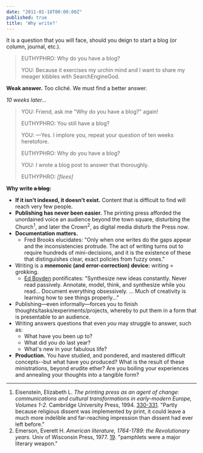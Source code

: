 ```yaml
---
date: "2011-01-18T00:00:00Z"
published: true
title: 'Why write?'
---
```


It is a question that you will face, should you deign to start a blog (or column, journal, etc.).

> EUTHYPHRO: Why do you have a blog?
>
> YOU: Because it exercises my urchin mind and I want to share my meager kibbles with SearchEngineGod.

**Weak answer.** Too cliché. We must find a better answer.

_10 weeks later..._

> YOU: Friend, ask me "Why do you have a blog?" again!
>
> EUTHYPHRO: You still have a blog?
>
> YOU: —Yes. I implore you, repeat your question of ten weeks heretofore.
>
> EUTHYPHRO: Why do you have a blog?
>
> YOU: I wrote a blog post to answer that thoroughly.
>
> EUTHYPHRO: *\[flees]*


**Why write ~~a blog~~:**

- <b>If it isn't indexed, it doesn't exist.</b> Content that is difficult to find will reach very few people.
- <b>Publishing has never been easier.</b> The printing press afforded the unordained voice an audience beyond the town square, disturbing the Church<sup>1</sup>, and later the Crown<sup>2</sup>, as digital media disturb the Press now.
- <b>Documentation matters.</b> 
    - Fred Brooks elucidates: "Only when one writes do the gaps appear and the inconsistencies protrude. The act of writing turns out to require hundreds of mini-decisions, and it is the existence of these that distinguishes clear, exact policies from fuzzy ones."
- Writing is a **mnemonic (and error-correction) device:** writing = grokking.
    - <a href="https://web.archive.org/web/20080903204101/http://www.technologyreview.com/blog/boyden/21925/">Ed Boyden</a> pontificates: "Synthesize new ideas constantly. Never read passively. Annotate, model, think, and synthesize while you read... Document everything obsessively. ... Much of creativity is learning how to see things properly..."
- Publishing—even informally—forces you to finish thoughts/tasks/experiments/projects, whereby to put them in a form that is presentable to an audience.
- Writing answers questions that even <i>you</i> may struggle to answer, such as: 
    - What have you been up to? 
    - What did you do last year? 
    - What's new in your fabulous life?
- <b>Production.</b> You have studied, and pondered, and mastered difficult concepts--but what have you produced? What is the result of these ministrations, beyond erudite ether? Are you boiling your experiences and annealing your thoughts into a tangible form?


---

1. Eisenstein, Elizabeth L. <i>The printing press as an agent of change: communications and cultural transformations in early-modern Europe, Volumes 1-2. </i>Cambridge University Press, 1994. <a href="http://books.google.com/books?id=5LR1SrkIrocC&amp;lpg=PP1&amp;ots=tBKT75VJaN&amp;dq=protestantism%20%20bible%20printing%20press&amp;pg=PA330#v=onepage&amp;q=protestantism%20%20bible%20printing%20press&amp;f=false">330-331</a>. "Partly because religious dissent was implemented by print, it could leave a much more indelible and far-reaching impression than dissent had ever left before."
2. Emerson, Everett H. <i>American literature, 1764-1789: the Revolutionary years.</i> Univ of Wisconsin Press, 1977. <a href="http://books.google.com/books?id=DDvjVgAkqnAC&amp;lpg=PA19&amp;dq=thomas%20paine%20anonymous%20%2Bpamphlets&amp;pg=PA19#v=onepage&amp;q=thomas%20paine%20anonymous%20+pamphlets&amp;f=false">19</a>. "pamphlets were a major literary weapon."
